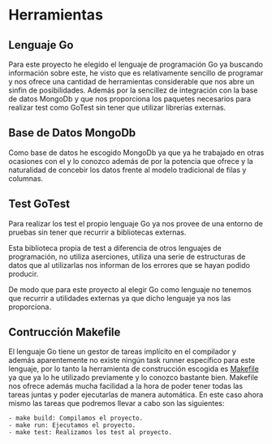 # Herramientas

## Lenguaje **Go**

Para este proyecto he elegido el lenguaje de programación Go ya buscando información sobre este, he visto que es relativamente sencillo de programar y nos ofrece una cantidad de herramientas considerable que nos abre un sinfin de posibilidades. Además por la sencillez de integración con la base de datos MongoDb y que nos proporciona los paquetes necesarios para realizar test como GoTest sin tener que utilizar librerías externas.

## Base de Datos **MongoDb**

Como base de datos he escogido MongoDb ya que ya he trabajado en otras ocasiones con el y lo conozco además de por la potencia que ofrece y la naturalidad de concebir los datos frente al modelo tradicional de filas y columnas.


## Test **GoTest**

Para realizar los test el propio lenguaje Go ya nos provee de una entorno de pruebas sin tener que recurrir a bibliotecas externas. 

Esta biblioteca propia de test a diferencia de otros lenguajes de programación, no utiliza aserciones, utiliza una serie de estructuras de datos que al utilizarlas nos informan de los errores que se hayan podido producir.

De modo que para este proyecto al elegir Go como lenguaje no tenemos que recurrir a utilidades externas ya que dicho lenguaje ya nos las proporciona.


## Contrucción **Makefile**

El lenguaje Go tiene un gestor de tareas implícito en el compilador y además aparentemente no existe ningún task runner específico para este lenguaje, por lo tanto la herramienta de construcción escogida es [Makefile](https://github.com/juanalberto58/AppIV/blob/master/makefile) ya que ya lo he utilizado previamente y lo conozco bastante bien. Makefile nos ofrece además mucha facilidad a la hora de poder tener todas las tareas juntas y poder ejecutarlas de manera automática. En este caso ahora mismo las tareas que podremos llevar a cabo son las siguientes:

	- make build: Compilamos el proyecto.
	- make run: Ejecutamos el proyecto.
	- make test: Realizamos los test al proyecto.







